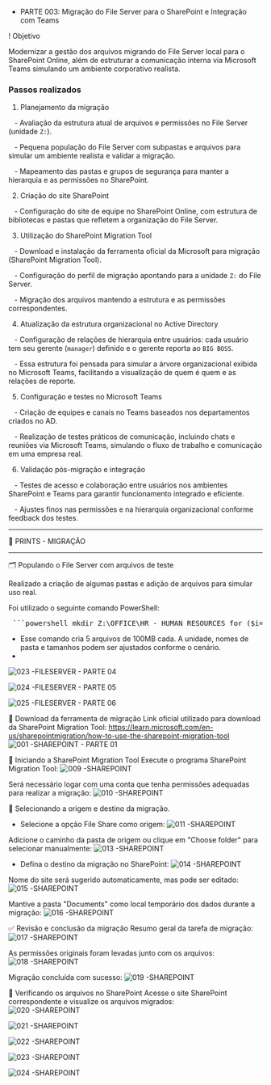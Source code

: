 + PARTE 003: Migração do File Server para o SharePoint e Integração com Teams



! Objetivo  

Modernizar a gestão dos arquivos migrando do File Server local para o SharePoint Online, além de estruturar a comunicação interna via Microsoft Teams simulando um ambiente corporativo realista.



### Passos realizados



1. Planejamento da migração  

   - Avaliação da estrutura atual de arquivos e permissões no File Server (unidade `Z:`).  

   - Pequena população do File Server com subpastas e arquivos para simular um ambiente realista e validar a migração.  

   - Mapeamento das pastas e grupos de segurança para manter a hierarquia e as permissões no SharePoint.



2. Criação do site SharePoint  

   - Configuração do site de equipe no SharePoint Online, com estrutura de bibliotecas e pastas que refletem a organização do File Server.



3. Utilização do SharePoint Migration Tool  

   - Download e instalação da ferramenta oficial da Microsoft para migração (SharePoint Migration Tool).  

   - Configuração do perfil de migração apontando para a unidade `Z:` do File Server.  

   - Migração dos arquivos mantendo a estrutura e as permissões correspondentes.



4. Atualização da estrutura organizacional no Active Directory  

   - Configuração de relações de hierarquia entre usuários: cada usuário tem seu gerente (`manager`) definido e o gerente reporta ao `BIG BOSS`.  

   - Essa estrutura foi pensada para simular a árvore organizacional exibida no Microsoft Teams, facilitando a visualização de quem é quem e as relações de reporte.



5. Configuração e testes no Microsoft Teams  

   - Criação de equipes e canais no Teams baseados nos departamentos criados no AD.  

   - Realização de testes práticos de comunicação, incluindo chats e reuniões via Microsoft Teams, simulando o fluxo de trabalho e comunicação em uma empresa real.



6. Validação pós-migração e integração  

   - Testes de acesso e colaboração entre usuários nos ambientes SharePoint e Teams para garantir funcionamento integrado e eficiente.  

   - Ajustes finos nas permissões e na hierarquia organizacional conforme feedback dos testes.


***************************
📸 PRINTS - MIGRAÇÃO
***************************

🗂️ Populando o File Server com arquivos de teste

Realizado a criação de algumas pastas e adição de arquivos para simular uso real.

Foi utilizado o seguinte comando PowerShell:

<pre> ```powershell mkdir Z:\OFFICE\HR - HUMAN RESOURCES for ($i=1; $i -le 5; $i++) { fsutil file createnew "Z:\OFFICE\HR - HUMAN RESOURCES\hr-file-$i.txt" 104857600 } ``` </pre>

- Esse comando cria 5 arquivos de 100MB cada. A unidade, nomes de pasta e tamanhos podem ser ajustados conforme o cenário.
- <br>
![023 -FILESERVER - PARTE 04](https://github.com/user-attachments/assets/c17526e2-4771-42d2-b16f-4fab74dd32a1)

![024 -FILESERVER - PARTE 05](https://github.com/user-attachments/assets/1c0935d0-b6a6-43a4-adc1-101e6d6f7fdd)

![025 -FILESERVER - PARTE 06](https://github.com/user-attachments/assets/83a8c5a1-1ba1-4a29-ac6c-acd4c659b64d)



🔽 Download da ferramenta de migração
Link oficial utilizado para download da SharePoint Migration Tool:
https://learn.microsoft.com/en-us/sharepointmigration/how-to-use-the-sharepoint-migration-tool
![001 -SHAREPOINT - PARTE 01](https://github.com/user-attachments/assets/980c6763-1d97-4595-aece-f5f8fb3c5c11)


🚀 Iniciando a SharePoint Migration Tool
Execute o programa SharePoint Migration Tool:
![009 -SHAREPOINT](https://github.com/user-attachments/assets/c7bf83c7-4731-4172-9470-bea6eaa68f89)

Será necessário logar com uma conta que tenha permissões adequadas para realizar a migração:
![010 -SHAREPOINT ](https://github.com/user-attachments/assets/fb3ab186-704b-4f26-8054-d3de90d1d526)


📁 Selecionando a origem e destino da migração. 
- Selecione a opção File Share como origem:
![011 -SHAREPOINT](https://github.com/user-attachments/assets/914a2716-9f3f-437e-8797-f782917733de)


Adicione o caminho da pasta de origem ou clique em "Choose folder" para selecionar manualmente:
![013 -SHAREPOINT](https://github.com/user-attachments/assets/09e014a5-b3f0-48c3-98da-b13495305a4f)

- Defina o destino da migração no SharePoint:
![014 -SHAREPOINT](https://github.com/user-attachments/assets/78be6a9f-50eb-4a98-98ae-60fed539f75b)

Nome do site será sugerido automaticamente, mas pode ser editado:
![015 -SHAREPOINT](https://github.com/user-attachments/assets/ff180e34-4fcc-49fe-980f-b3b763f3498a)

Mantive a pasta "Documents" como local temporário dos dados durante a migração:
![016 -SHAREPOINT](https://github.com/user-attachments/assets/9489e694-bc3a-4e86-ac70-a5ff5486aaa1)

✅ Revisão e conclusão da migração
Resumo geral da tarefa de migração:
![017 -SHAREPOINT](https://github.com/user-attachments/assets/beeabb00-ad7e-498d-afde-11ba2977f49c)

As permissões originais foram levadas junto com os arquivos:
![018 -SHAREPOINT](https://github.com/user-attachments/assets/6e7ed0c6-0cc9-41a6-8d85-a5e51bd9edcf)

Migração concluída com sucesso:
![019 -SHAREPOINT](https://github.com/user-attachments/assets/1a15393b-9af3-47be-bd43-4748493aa1b9)

🔎 Verificando os arquivos no SharePoint
Acesse o site SharePoint correspondente e visualize os arquivos migrados:
<br>
![020 -SHAREPOINT](https://github.com/user-attachments/assets/7fd96fae-a23b-4cc3-b4d1-130ab6423f8b)

![021 -SHAREPOINT](https://github.com/user-attachments/assets/24a7ac36-4a3a-4b1a-aae1-43a08980e07d)

![022 -SHAREPOINT](https://github.com/user-attachments/assets/c40cb044-4447-475a-859c-c8ef48456f91)

![023 -SHAREPOINT](https://github.com/user-attachments/assets/578a478f-4a83-46a6-8366-6471fcefe3fa)

![024 -SHAREPOINT](https://github.com/user-attachments/assets/27f1806f-b6b5-47f6-8132-86262e6225a8)

